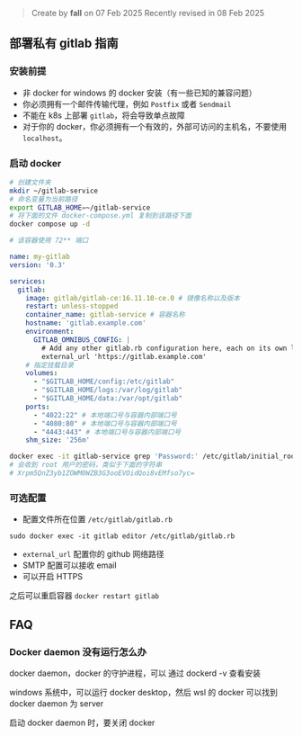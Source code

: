 > Create by **fall** on 07 Feb 2025
> Recently revised in 08 Feb 2025

## 部署私有 gitlab 指南

### 安装前提

- 非 docker for windows 的 docker 安装（有一些已知的兼容问题）
- 你必须拥有一个邮件传输代理，例如 `Postfix` 或者 `Sendmail`
- 不能在 k8s 上部署 `gitlab`，将会导致单点故障
- 对于你的 docker，你必须拥有一个有效的，外部可访问的主机名，不要使用 `localhost`。

### 启动 docker

```bash
# 创建文件夹
mkdir ~/gitlab-service
# 命名变量为当前路径
export GITLAB_HOME=~/gitlab-service
# 将下面的文件 docker-compose.yml 复制到该路径下面
docker compose up -d
```



```yaml
# 该容器使用 72** 端口

name: my-gitlab
version: '0.3'

services:
  gitlab:
    image: gitlab/gitlab-ce:16.11.10-ce.0 # 镜像名称以及版本
    restart: unless-stopped
    container_name: gitlab-service # 容器名称
    hostname: 'gitlab.example.com'
    environment:
      GITLAB_OMNIBUS_CONFIG: |
        # Add any other gitlab.rb configuration here, each on its own line
        external_url 'https://gitlab.example.com'
    # 指定挂载目录
    volumes:
      - "$GITLAB_HOME/config:/etc/gitlab"
      - "$GITLAB_HOME/logs:/var/log/gitlab"
      - "$GITLAB_HOME/data:/var/opt/gitlab"
    ports:
      - "4022:22" # 本地端口号与容器内部端口号
      - "4080:80" # 本地端口号与容器内部端口号
      - "4443:443" # 本地端口号与容器内部端口号
    shm_size: '256m'
```

```bash
docker exec -it gitlab-service grep 'Password:' /etc/gitlab/initial_root_password
# 会收到 root 用户的密码，类似于下面的字符串
# Xrpm5QnZ3yb1ZOWM0WZB3G3ooEVOidQoi8vEMfso7yc=
```





### 可选配置

- 配置文件所在位置 `/etc/gitlab/gitlab.rb`

`sudo docker exec -it gitlab editor /etc/gitlab/gitlab.rb`

- `external_url` 配置你的 github 网络路径
- SMTP 配置可以接收 email
- 可以开启 HTTPS

之后可以重启容器 `docker restart gitlab`

## FAQ

### Docker daemon 没有运行怎么办

docker daemon，docker 的守护进程，可以 通过 dockerd -v 查看安装

windows 系统中，可以运行 docker desktop，然后 wsl 的 docker 可以找到 docker daemon 为 server

启动 docker daemon 时，要关闭 docker



